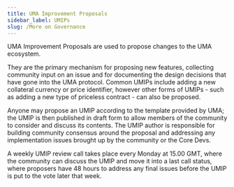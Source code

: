 ```yaml
---
title: UMA Improvement Proposals
sidebar_label: UMIPs
slug: /More on Governance
---
```

UMA Improvement Proposals are used to propose changes to the UMA ecosystem.

They are the primary mechanism for proposing new features, collecting community input on an issue and for documenting the design decisions that have gone into the UMA protocol.  Common UMIPs include adding a new collateral currency or price identifier, however other forms of UMIPs - such as adding a new type of priceless contract - can also be proposed.

Anyone may propose an UMIP according to the template provided by UMA; the UMIP is then published in draft form to allow members of the community to consider and discuss its contents.  The UMIP author is responsible for building community consensus around the proposal and addressing any implementation issues brought up by the community or the Core Devs.

A weekly UMIP review call takes place every Monday at 15.00 GMT, where the community can discuss the UMIP and move it into a last call status, where proposers have 48 hours to address any final issues before the UMIP is put to the vote later that week.
